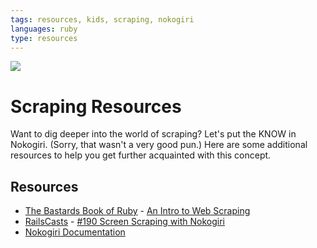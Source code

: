 ```yaml
---
tags: resources, kids, scraping, nokogiri
languages: ruby
type: resources
---
```


<img src="http://www.allgreensites.com/news/gallery/web-site-scraping/web-site-scraping.jpg">

# Scraping Resources

Want to dig deeper into the world of scraping? Let's put the KNOW in Nokogiri. (Sorry, that wasn't a very good pun.) Here are some additional resources to help you get further acquainted with this concept.

## Resources
* [The Bastards Book of Ruby](http://ruby.bastardsbook.com/) - [An Intro to Web Scraping](http://ruby.bastardsbook.com/chapters/web-scraping/)
* [RailsCasts](http://railscasts.com/) - [#190 Screen Scraping with Nokogiri](http://railscasts.com/episodes/190-screen-scraping-with-nokogiri)
* [Nokogiri Documentation](http://nokogiri.org/)
